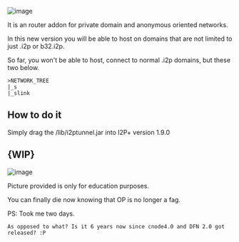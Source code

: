 ![image](https://user-images.githubusercontent.com/50222317/233506441-3152b56b-9e1f-4d43-8834-c8e9b55ca5f1.png)

It is an router addon for private domain and anonymous oriented networks.

In this new version you will be able to host on domains that are not limited to just .i2p or b32.i2p.

So far, you won't be able to host, connect to normal .i2p domains, but these two below.

```
>NETWORK_TREE
|_s
|_slink
```

## How to do it

Simply drag the /lib/i2ptunnel.jar into I2P+ version 1.9.0 



## {WIP}
![image](https://user-images.githubusercontent.com/50222317/233504525-df186337-fc50-4331-8906-826ec1e81900.png)

Picture provided is only for education purposes.


You can finally die now knowing that OP is no longer a fag.

PS: Took me two days.

    As opposed to what? Is it 6 years now since cnode4.0 and DFN 2.0 got released? :P
